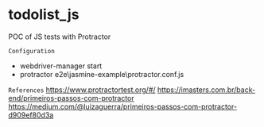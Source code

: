# todolist_js
POC of JS tests with Protractor

`Configuration`
* webdriver-manager start
* protractor e2e\jasmine-example\protractor.conf.js


`References`
https://www.protractortest.org/#/
https://imasters.com.br/back-end/primeiros-passos-com-protractor
https://medium.com/@luizaguerra/primeiros-passos-com-protractor-d909ef80d3a

